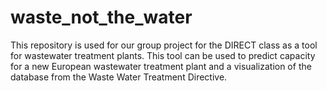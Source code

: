 
# waste_not_the_water

This repository is used for our group project for the DIRECT class as a tool for wastewater treatment plants. This tool can be used to predict capacity for a new European wastewater treatment plant and a visualization of the database from the Waste Water Treatment Directive.
